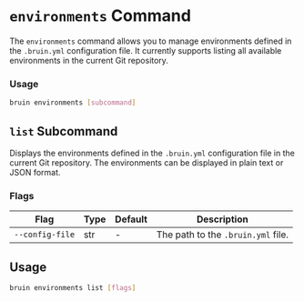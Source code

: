 # `environments` Command

The `environments` command allows you to manage environments defined in the `.bruin.yml` configuration file. 
It currently supports listing all available environments in the current Git repository.

### Usage
```bash
bruin environments [subcommand]
```

## `list` Subcommand

Displays the environments defined in the `.bruin.yml` configuration file in the current Git repository. The environments can be displayed in plain text or JSON format.

### Flags

| Flag | Type | Default | Description |
|------|------|---------|-------------|
| `--config-file` | str | - | The path to the `.bruin.yml` file. |

## Usage

```bash
bruin environments list [flags]
```
